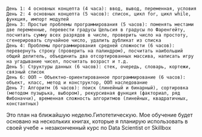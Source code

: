 
    День 1: 4 основных концепта (4 часа): ввод, вывод, переменная, условия
    День 2: 4 основных концепта (5 часов): список, цикл for, цикл while, функция, импорт модулей
    День 3: Простые проблемы программирования (5 часов): поменять местами две переменные, перевести градусы Цельсия в градусы по Фаренгейту, посчитать сумму всех разрядов в числе, проверить число на простоту, сгенерировать случайное число, удалить дубликат из списка
    День 4: Проблемы программирования средней сложности (6 часов): перевернуть строку (проверить на палиндром), посчитать наибольший общий делитель, объединить два отсортированных массива, написать игру на угадывание чисел, посчитать возраст и т.д.
    День 5: Структуры данных (6 часов): стек, очередь, словарь, кортежи, связный список
    День 6: ООП — Объектно-ориентированное программирование (6 часов): объект, класс, метод и конструктор, ООП наследование
    День 7: Алгоритм (6 часов): поиск (линейный и бинарный), сортировка (методом пузырька, выбором), рекурсивная функция (факториал, ряд Фибоначчи), временная сложность алгоритмов (линейных, квадратичных, константных)
  
Это план на ближайшую неделю.Гипотетическую. Мое обучение будет основано на нескольких книгах, которые я планирую
использовать в своей учебе + незаконченный курс по Data Scientist  от Skillbox